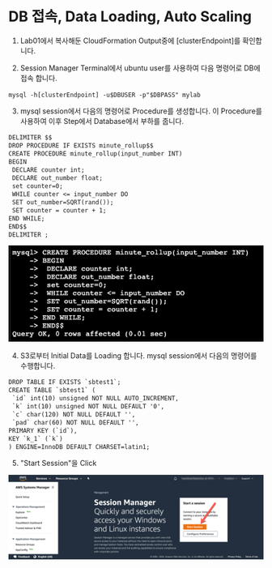 # DB 접속, Data Loading, Auto Scaling 

1. Lab01에서 복사해둔 CloudFormation Output중에 [clusterEndpoint]를 확인합니다. 

2. Session Manager Terminal에서 ubuntu user를 사용하여 다음 명령어로 DB에 접속 합니다. 

`mysql -h[clusterEndpoint] -u$DBUSER -p"$DBPASS" mylab`

3. mysql session에서 다음의 명령어로 Procedure를 생성합니다. 이 Procedure를 사용하여 이후 Step에서 Database에서 부하를 줍니다. 

```
DELIMITER $$
DROP PROCEDURE IF EXISTS minute_rollup$$
CREATE PROCEDURE minute_rollup(input_number INT)
BEGIN
 DECLARE counter int;
 DECLARE out_number float;
 set counter=0;
 WHILE counter <= input_number DO
 SET out_number=SQRT(rand());
 SET counter = counter + 1;
END WHILE;
END$$
DELIMITER ;
```

<kbd> ![GitHub Logo](images/3-create-procedure.png) </kbd>

4. S3로부터 Initial Data를 Loading 합니다. mysql session에서 다음의 명령어를 수행합니다.

```
DROP TABLE IF EXISTS `sbtest1`;
CREATE TABLE `sbtest1` (
 `id` int(10) unsigned NOT NULL AUTO_INCREMENT,
 `k` int(10) unsigned NOT NULL DEFAULT '0',
 `c` char(120) NOT NULL DEFAULT '',
 `pad` char(60) NOT NULL DEFAULT '',
PRIMARY KEY (`id`),
KEY `k_1` (`k`)
) ENGINE=InnoDB DEFAULT CHARSET=latin1;
```


5. "Start Session"을 Click

<kbd> ![GitHub Logo](images/1-start-session.png) </kbd>